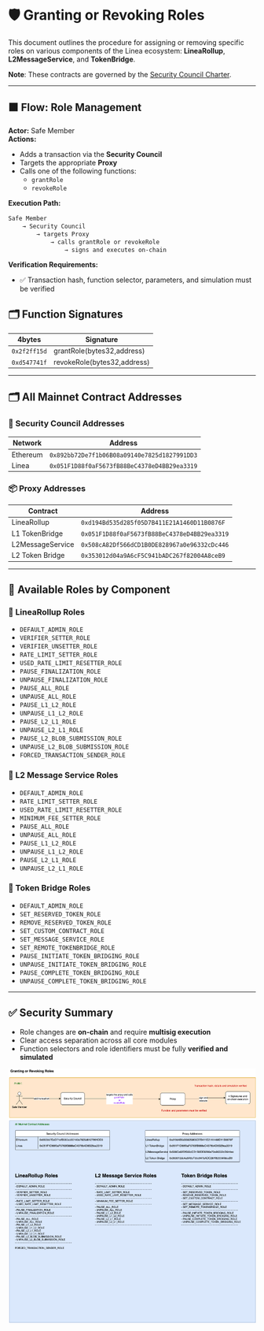 
# 🛡️ Granting or Revoking Roles

This document outlines the procedure for assigning or removing specific roles on various components of the Linea ecosystem: **LineaRollup**, **L2MessageService**, and **TokenBridge**.

**Note**: These contracts are governed by the [Security Council Charter](../../security-council-charter-v1.3.md).

---

## 🟧 Flow: Role Management

**Actor:** Safe Member  
**Actions:**

- Adds a transaction via the **Security Council**
- Targets the appropriate **Proxy**
- Calls one of the following functions:
  - `grantRole`
  - `revokeRole`

**Execution Path:**
```
Safe Member
    → Security Council
        → targets Proxy
            → calls grantRole or revokeRole
                → signs and executes on-chain
```

**Verification Requirements:**
- ✅ Transaction hash, function selector, parameters, and simulation must be verified

## 🗂️ Function Signatures

| 4bytes | Signature                              |
|-------|---------------------------------------|
| `0x2f2ff15d`     | grantRole(bytes32,address)                   |
| `0xd547741f`    | revokeRole(bytes32,address)                   |

---

## 🗂️ All Mainnet Contract Addresses

### 🔐 Security Council Addresses

| Network   | Address                                      |
|-----------|----------------------------------------------|
| Ethereum  | `0x892bb72De7f1b06B08a09140e7825d1827991DD3` |
| Linea     | `0x051F1D88f0aF5673fB88BeC4378eD4BB29ea3319` |

### 📦 Proxy Addresses

| Contract           | Address                                           |
|--------------------|---------------------------------------------------|
| LineaRollup        | `0xd194Bd535d285f05D7B411E21A1460D11B0876F`       |
| L1 TokenBridge     | `0x051F1D88f0aF5673fB88BeC4378eD4BB29ea3319`       |
| L2MessageService   | `0x508cA82Df566dCD1B0DE828967a0e96332cDc446`      |
| L2 Token Bridge    | `0x353012d04a9A6cF5C941bADC267f82004A8ceB9`        |

---

## 🔑 Available Roles by Component

### 📘 LineaRollup Roles

- `DEFAULT_ADMIN_ROLE`
- `VERIFIER_SETTER_ROLE`
- `VERIFIER_UNSETTER_ROLE`
- `RATE_LIMIT_SETTER_ROLE`
- `USED_RATE_LIMIT_RESETTER_ROLE`
- `PAUSE_FINALIZATION_ROLE`
- `UNPAUSE_FINALIZATION_ROLE`
- `PAUSE_ALL_ROLE`
- `UNPAUSE_ALL_ROLE`
- `PAUSE_L1_L2_ROLE`
- `UNPAUSE_L1_L2_ROLE`
- `PAUSE_L2_L1_ROLE`
- `UNPAUSE_L2_L1_ROLE`
- `PAUSE_L2_BLOB_SUBMISSION_ROLE`
- `UNPAUSE_L2_BLOB_SUBMISSION_ROLE`
- `FORCED_TRANSACTION_SENDER_ROLE`

### 📗 L2 Message Service Roles

- `DEFAULT_ADMIN_ROLE`
- `RATE_LIMIT_SETTER_ROLE`
- `USED_RATE_LIMIT_RESETTER_ROLE`
- `MINIMUM_FEE_SETTER_ROLE`
- `PAUSE_ALL_ROLE`
- `UNPAUSE_ALL_ROLE`
- `PAUSE_L1_L2_ROLE`
- `UNPAUSE_L1_L2_ROLE`
- `PAUSE_L2_L1_ROLE`
- `UNPAUSE_L2_L1_ROLE`

### 📙 Token Bridge Roles

- `DEFAULT_ADMIN_ROLE`
- `SET_RESERVED_TOKEN_ROLE`
- `REMOVE_RESERVED_TOKEN_ROLE`
- `SET_CUSTOM_CONTRACT_ROLE`
- `SET_MESSAGE_SERVICE_ROLE`
- `SET_REMOTE_TOKENBRIDGE_ROLE`
- `PAUSE_INITIATE_TOKEN_BRIDGING_ROLE`
- `UNPAUSE_INITIATE_TOKEN_BRIDGING_ROLE`
- `PAUSE_COMPLETE_TOKEN_BRIDGING_ROLE`
- `UNPAUSE_COMPLETE_TOKEN_BRIDGING_ROLE`

---

## ✅ Security Summary

- Role changes are **on-chain** and require **multisig execution**
- Clear access separation across all core modules
- Function selectors and role identifiers must be fully **verified and simulated**

<img src="../diagrams/roleManagement.png">